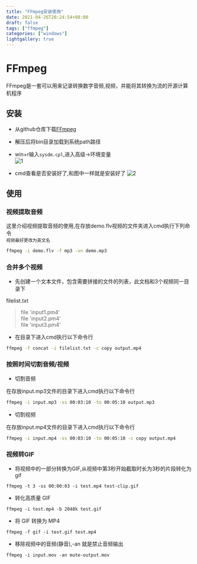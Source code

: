 ```yaml
---
title: "FFmpeg安装使用"
date: 2021-04-26T20:24:54+08:00
draft: false
tags: ["ffmpeg"]
categories: ["windows"]
lightgallery: true
---
```


# FFmpeg
FFmpeg是一套可以用来记录转换数字音频,视频，并能将其转换为流的开源计算机程序
## 安装
- 从github仓库下载[FFmpeg](https://github.com/BtbN/FFmpeg-Builds/releases)
- 解压后将bin目录加载到系统path路径
- win+r输入`sysdm.cpl`,进入高级->环境变量      
    ![1](https://cdn.jsdelivr.net/gh/clearyup/picgo/img/20210426204139.png)
	
- cmd查看是否安装好了,和图中一样就是安装好了
	![2](https://cdn.jsdelivr.net/gh/clearyup/picgo/img/20210426204208.png)
	
## 使用
### 视频提取音频
这里介绍视频提取音频的使用,在存放demo.flv视频的文件夹进入cmd执行下列命令   
`视频最好更改为英文名`

```bash
ffmpeg -i demo.flv -f mp3 -vn demo.mp3
```
### 合并多个视频
- 先创建一个文本文件，包含需要拼接的文件的列表，此文档和3个视频同一目录下

filelist.txt
>file 'input1.pm4'   
>file 'input2.pm4'      
>file 'input3.pm4'     

- 在目录下进入cmd执行以下命令行
```bash
ffmpeg -f concat -i filelist.txt -c copy output.mp4
```
### 按照时间切割音频/视频
- 切割音频   

在存放input.mp3文件的目录下进入cmd执行以下命令行
```bash
ffmpeg -i input.mp3 -ss 00:03:10 -to 00:05:10 output.mp3
```
- 切割视频   

在存放input.mp4文件的目录下进入cmd执行以下命令行   
```bash
ffmpeg -i input.mp4 -ss 00:03:10 -to 00:05:10 -c copy output.mp4
```

### 视频转GIF
- 将视频中的一部分转换为GIF,从视频中第3秒开始截取时长为3秒的片段转化为 gif

```
ffmpeg -t 3 -ss 00:00:03 -i test.mp4 test-clip.gif
```

- 转化高质量 GIF

```
ffmpeg -i test.mp4 -b 2048k test.gif
```

- 将 GIF 转换为 MP4

```
ffmpeg -f gif -i test.gif test.mp4
```

- 移除视频中的音频(静音),-an 就是禁止音频输出

```
ffmpeg -i input.mov -an mute-output.mov
```